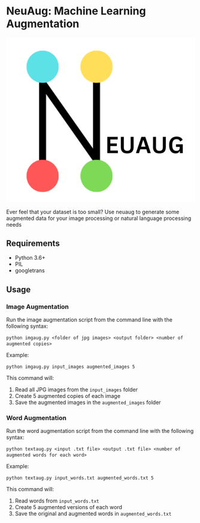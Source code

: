 # NeuAug: Machine Learning Augmentation

![logo](logo.png)


Ever feel that your dataset is too small? Use neuaug to generate some augmented data for your image processing or natural language processing needs

## Requirements

- Python 3.6+
- PIL
- googletrans

## Usage

### Image Augmentation

Run the image augmentation script from the command line with the following syntax:

```
python imgaug.py <folder of jpg images> <output folder> <number of augmented copies>
```

Example:
```
python imgaug.py input_images augmented_images 5
```

This command will:
1. Read all JPG images from the `input_images` folder
2. Create 5 augmented copies of each image
3. Save the augmented images in the `augmented_images` folder

### Word Augmentation

Run the word augmentation script from the command line with the following syntax:

```
python textaug.py <input .txt file> <output .txt file> <number of augmented words for each word>
```

Example:
```
python textaug.py input_words.txt augmented_words.txt 5
```

This command will:
1. Read words from `input_words.txt`
2. Create 5 augmented versions of each word
3. Save the original and augmented words in `augmented_words.txt`

